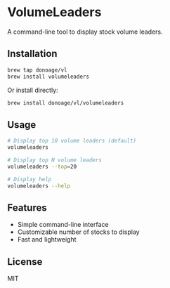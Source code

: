 # VolumeLeaders

A command-line tool to display stock volume leaders.

## Installation

```bash
brew tap donoage/vl
brew install volumeleaders
```

Or install directly:

```bash
brew install donoage/vl/volumeleaders
```

## Usage

```bash
# Display top 10 volume leaders (default)
volumeleaders

# Display top N volume leaders
volumeleaders --top=20

# Display help
volumeleaders --help
```

## Features

- Simple command-line interface
- Customizable number of stocks to display
- Fast and lightweight

## License

MIT 